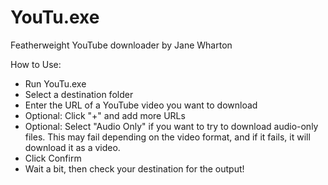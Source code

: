 # YouTu.exe
Featherweight YouTube downloader by Jane Wharton

How to Use:

* Run YouTu.exe
* Select a destination folder
* Enter the URL of a YouTube video you want to download
* Optional: Click "+" and add more URLs
* Optional: Select "Audio Only" if you want to try to download audio-only files. This may fail depending on the video format, and if it fails, it will download it as a video.
* Click Confirm
* Wait a bit, then check your destination for the output!
